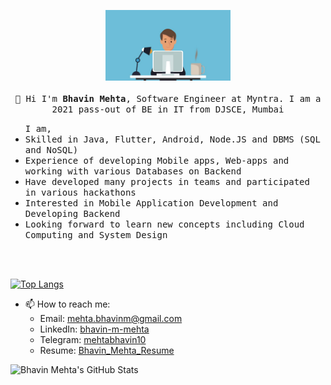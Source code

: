 <p align="center">
  <img src="https://github.com/mehtabhavin10/mehtabhavin10/blob/master/pic.jpg" width="200px">
  <br>
  <samp>
    <br>
    👋 Hi I'm <strong>Bhavin Mehta</strong>, Software Engineer at Myntra. I am a 2021 pass-out of BE in IT from DJSCE, Mumbai <br>
    <ul><samp>I am,</samp> 	
	<li><samp>Skilled in Java, Flutter, Android, Node.JS and DBMS (SQL and NoSQL)</samp></li> 
	<li><samp>Experience of developing Mobile apps, Web-apps and working with various Databases on Backend</samp></li>
  	<li><samp>Have developed many projects in teams and participated in various hackathons</samp></li>
	<li><samp>Interested in Mobile Application Development and Developing Backend</samp></li>
  	<li><samp>Looking forward to learn new concepts including Cloud Computing and System Design</samp></li>
    </ul>
    <br><br>
  </samp>
</p>

  
[![Top Langs](https://github-readme-stats.vercel.app/api/top-langs/?username=mehtabhavin10&layout=compact)](https://github.com/anuraghazra/github-readme-stats)

  
* 📫 How to reach me:
  - Email: [mehta.bhavinm@gmail.com](mailto:mehta.bhavinm@gmail.com)
  - LinkedIn: [bhavin-m-mehta](https://www.linkedin.com/in/bhavin-m-mehta/)
  - Telegram: [mehtabhavin10](https://t.me/mehtabhavin10)
  - Resume: [Bhavin_Mehta_Resume](https://drive.google.com/file/d/1l6WsR4bY3j6Yn8_DLAPDVq_UWaeW2sJZ/view?usp=sharing)
  

![Bhavin Mehta's GitHub Stats](https://github-readme-stats.vercel.app/api?username=mehtabhavin10&show_icons=True&title_color=ffffff&icon_color=bb2acf&text_color=daf7dc&bg_color=151515)
